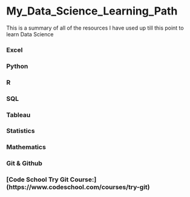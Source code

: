 # My_Data_Science_Learning_Path
This is a summary of all of the resources I have used up till this point to learn Data Science 

<h3>Excel<h3> 

<h3>Python<h3> 

<h3>R<h3> 

<h3>SQL<h3>


<h3>Tableau<h3> 


<h3>Statistics<h3> 

<h3>Mathematics<h3>

<h3>Git & Github <h3>
   [Code School Try Git Course:](https://www.codeschool.com/courses/try-git)


